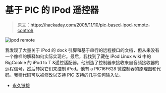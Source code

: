 # 基于 PIC 的 IPod 遥控器

> 原文：<https://hackaday.com/2005/11/10/pic-based-ipod-remote-control/>

![ipod remote](img/75c901aee8e1c89a037c60c937044f45.png)

我发现了大量关于 iPod 的 dock 引脚和基于串行的远程接口的文档，但从来没有一个像样的解释如何实际实现它。最后，我找到了藏在 iPod Linux wiki 中的 BigCookie 的 iPod to T &遥控适配器。他制造了控制器来接收来自音频接收器的远程信号，然后转换它们来控制 iPod。他有 a PIC16F628 微控制器的原理图和代码。我猜代码可以被修改以支持 PIC 支持的几乎任何输入法。

*   [永久链接](http://ipodlinux.org/IPod_to_T%26A_remotecontrol_adapter)